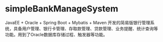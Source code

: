 # simpleBankManageSystem
JavaEE + Oracle + Spring Boot + Mybatis + Maven 开发的简易版银行管理系统，具备用户管理、银行卡管理、存取款管理、贷款管理、业务提醒、统计查询等功能。用到了Oracle数据库存储过程、触发器等功能。
